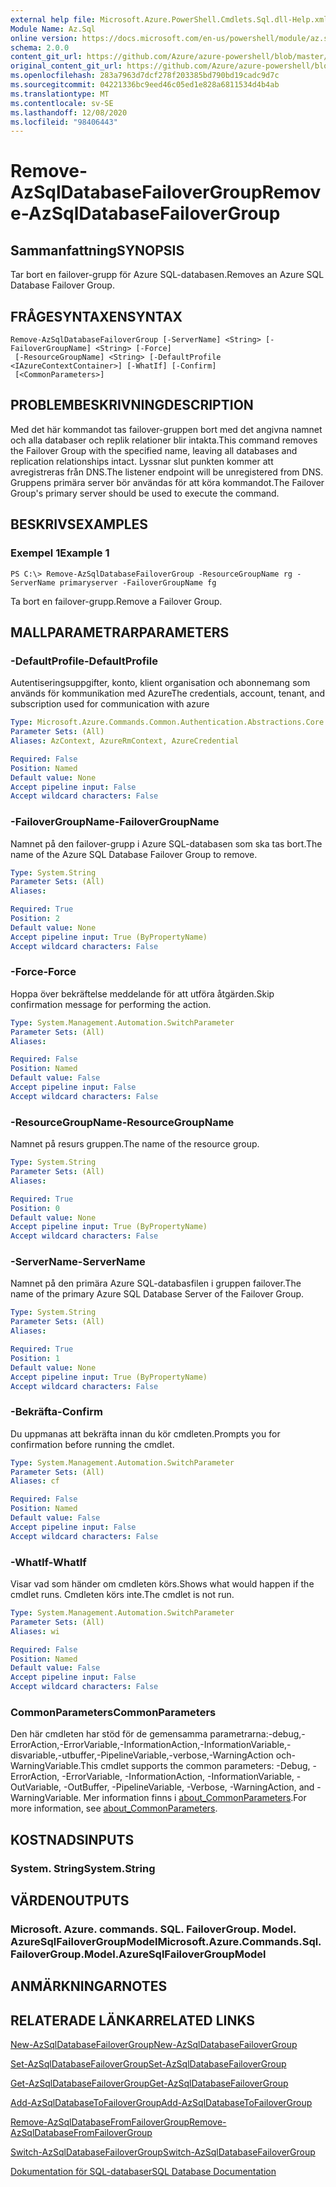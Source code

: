 ```yaml
---
external help file: Microsoft.Azure.PowerShell.Cmdlets.Sql.dll-Help.xml
Module Name: Az.Sql
online version: https://docs.microsoft.com/en-us/powershell/module/az.sql/remove-azsqldatabasefailovergroup
schema: 2.0.0
content_git_url: https://github.com/Azure/azure-powershell/blob/master/src/Sql/Sql/help/Remove-AzSqlDatabaseFailoverGroup.md
original_content_git_url: https://github.com/Azure/azure-powershell/blob/master/src/Sql/Sql/help/Remove-AzSqlDatabaseFailoverGroup.md
ms.openlocfilehash: 283a7963d7dcf278f203385bd790bd19cadc9d7c
ms.sourcegitcommit: 04221336bc9eed46c05ed1e828a6811534d4b4ab
ms.translationtype: MT
ms.contentlocale: sv-SE
ms.lasthandoff: 12/08/2020
ms.locfileid: "98406443"
---
```

# <span data-ttu-id="e1f07-101">Remove-AzSqlDatabaseFailoverGroup</span><span class="sxs-lookup"><span data-stu-id="e1f07-101">Remove-AzSqlDatabaseFailoverGroup</span></span>

## <span data-ttu-id="e1f07-102">Sammanfattning</span><span class="sxs-lookup"><span data-stu-id="e1f07-102">SYNOPSIS</span></span>
<span data-ttu-id="e1f07-103">Tar bort en failover-grupp för Azure SQL-databasen.</span><span class="sxs-lookup"><span data-stu-id="e1f07-103">Removes an Azure SQL Database Failover Group.</span></span>

## <span data-ttu-id="e1f07-104">FRÅGESYNTAXEN</span><span class="sxs-lookup"><span data-stu-id="e1f07-104">SYNTAX</span></span>

```
Remove-AzSqlDatabaseFailoverGroup [-ServerName] <String> [-FailoverGroupName] <String> [-Force]
 [-ResourceGroupName] <String> [-DefaultProfile <IAzureContextContainer>] [-WhatIf] [-Confirm]
 [<CommonParameters>]
```

## <span data-ttu-id="e1f07-105">PROBLEMBESKRIVNING</span><span class="sxs-lookup"><span data-stu-id="e1f07-105">DESCRIPTION</span></span>
<span data-ttu-id="e1f07-106">Med det här kommandot tas failover-gruppen bort med det angivna namnet och alla databaser och replik relationer blir intakta.</span><span class="sxs-lookup"><span data-stu-id="e1f07-106">This command removes the Failover Group with the specified name, leaving all databases and replication relationships intact.</span></span> <span data-ttu-id="e1f07-107">Lyssnar slut punkten kommer att avregistreras från DNS.</span><span class="sxs-lookup"><span data-stu-id="e1f07-107">The listener endpoint will be unregistered from DNS.</span></span>
<span data-ttu-id="e1f07-108">Gruppens primära server bör användas för att köra kommandot.</span><span class="sxs-lookup"><span data-stu-id="e1f07-108">The Failover Group's primary server should be used to execute the command.</span></span>

## <span data-ttu-id="e1f07-109">BESKRIVS</span><span class="sxs-lookup"><span data-stu-id="e1f07-109">EXAMPLES</span></span>

### <span data-ttu-id="e1f07-110">Exempel 1</span><span class="sxs-lookup"><span data-stu-id="e1f07-110">Example 1</span></span>
```
PS C:\> Remove-AzSqlDatabaseFailoverGroup -ResourceGroupName rg -ServerName primaryserver -FailoverGroupName fg
```

<span data-ttu-id="e1f07-111">Ta bort en failover-grupp.</span><span class="sxs-lookup"><span data-stu-id="e1f07-111">Remove a Failover Group.</span></span>

## <span data-ttu-id="e1f07-112">MALLPARAMETRAR</span><span class="sxs-lookup"><span data-stu-id="e1f07-112">PARAMETERS</span></span>

### <span data-ttu-id="e1f07-113">-DefaultProfile</span><span class="sxs-lookup"><span data-stu-id="e1f07-113">-DefaultProfile</span></span>
<span data-ttu-id="e1f07-114">Autentiseringsuppgifter, konto, klient organisation och abonnemang som används för kommunikation med Azure</span><span class="sxs-lookup"><span data-stu-id="e1f07-114">The credentials, account, tenant, and subscription used for communication with azure</span></span>

```yaml
Type: Microsoft.Azure.Commands.Common.Authentication.Abstractions.Core.IAzureContextContainer
Parameter Sets: (All)
Aliases: AzContext, AzureRmContext, AzureCredential

Required: False
Position: Named
Default value: None
Accept pipeline input: False
Accept wildcard characters: False
```

### <span data-ttu-id="e1f07-115">-FailoverGroupName</span><span class="sxs-lookup"><span data-stu-id="e1f07-115">-FailoverGroupName</span></span>
<span data-ttu-id="e1f07-116">Namnet på den failover-grupp i Azure SQL-databasen som ska tas bort.</span><span class="sxs-lookup"><span data-stu-id="e1f07-116">The name of the Azure SQL Database Failover Group to remove.</span></span>

```yaml
Type: System.String
Parameter Sets: (All)
Aliases:

Required: True
Position: 2
Default value: None
Accept pipeline input: True (ByPropertyName)
Accept wildcard characters: False
```

### <span data-ttu-id="e1f07-117">-Force</span><span class="sxs-lookup"><span data-stu-id="e1f07-117">-Force</span></span>
<span data-ttu-id="e1f07-118">Hoppa över bekräftelse meddelande för att utföra åtgärden.</span><span class="sxs-lookup"><span data-stu-id="e1f07-118">Skip confirmation message for performing the action.</span></span>

```yaml
Type: System.Management.Automation.SwitchParameter
Parameter Sets: (All)
Aliases:

Required: False
Position: Named
Default value: False
Accept pipeline input: False
Accept wildcard characters: False
```

### <span data-ttu-id="e1f07-119">-ResourceGroupName</span><span class="sxs-lookup"><span data-stu-id="e1f07-119">-ResourceGroupName</span></span>
<span data-ttu-id="e1f07-120">Namnet på resurs gruppen.</span><span class="sxs-lookup"><span data-stu-id="e1f07-120">The name of the resource group.</span></span>

```yaml
Type: System.String
Parameter Sets: (All)
Aliases:

Required: True
Position: 0
Default value: None
Accept pipeline input: True (ByPropertyName)
Accept wildcard characters: False
```

### <span data-ttu-id="e1f07-121">-ServerName</span><span class="sxs-lookup"><span data-stu-id="e1f07-121">-ServerName</span></span>
<span data-ttu-id="e1f07-122">Namnet på den primära Azure SQL-databasfilen i gruppen failover.</span><span class="sxs-lookup"><span data-stu-id="e1f07-122">The name of the primary Azure SQL Database Server of the Failover Group.</span></span>

```yaml
Type: System.String
Parameter Sets: (All)
Aliases:

Required: True
Position: 1
Default value: None
Accept pipeline input: True (ByPropertyName)
Accept wildcard characters: False
```

### <span data-ttu-id="e1f07-123">-Bekräfta</span><span class="sxs-lookup"><span data-stu-id="e1f07-123">-Confirm</span></span>
<span data-ttu-id="e1f07-124">Du uppmanas att bekräfta innan du kör cmdleten.</span><span class="sxs-lookup"><span data-stu-id="e1f07-124">Prompts you for confirmation before running the cmdlet.</span></span>

```yaml
Type: System.Management.Automation.SwitchParameter
Parameter Sets: (All)
Aliases: cf

Required: False
Position: Named
Default value: False
Accept pipeline input: False
Accept wildcard characters: False
```

### <span data-ttu-id="e1f07-125">-WhatIf</span><span class="sxs-lookup"><span data-stu-id="e1f07-125">-WhatIf</span></span>
<span data-ttu-id="e1f07-126">Visar vad som händer om cmdleten körs.</span><span class="sxs-lookup"><span data-stu-id="e1f07-126">Shows what would happen if the cmdlet runs.</span></span>
<span data-ttu-id="e1f07-127">Cmdleten körs inte.</span><span class="sxs-lookup"><span data-stu-id="e1f07-127">The cmdlet is not run.</span></span>

```yaml
Type: System.Management.Automation.SwitchParameter
Parameter Sets: (All)
Aliases: wi

Required: False
Position: Named
Default value: False
Accept pipeline input: False
Accept wildcard characters: False
```

### <span data-ttu-id="e1f07-128">CommonParameters</span><span class="sxs-lookup"><span data-stu-id="e1f07-128">CommonParameters</span></span>
<span data-ttu-id="e1f07-129">Den här cmdleten har stöd för de gemensamma parametrarna:-debug,-ErrorAction,-ErrorVariable,-InformationAction,-InformationVariable,-disvariable,-utbuffer,-PipelineVariable,-verbose,-WarningAction och-WarningVariable.</span><span class="sxs-lookup"><span data-stu-id="e1f07-129">This cmdlet supports the common parameters: -Debug, -ErrorAction, -ErrorVariable, -InformationAction, -InformationVariable, -OutVariable, -OutBuffer, -PipelineVariable, -Verbose, -WarningAction, and -WarningVariable.</span></span> <span data-ttu-id="e1f07-130">Mer information finns i [about_CommonParameters](http://go.microsoft.com/fwlink/?LinkID=113216).</span><span class="sxs-lookup"><span data-stu-id="e1f07-130">For more information, see [about_CommonParameters](http://go.microsoft.com/fwlink/?LinkID=113216).</span></span>

## <span data-ttu-id="e1f07-131">KOSTNADS</span><span class="sxs-lookup"><span data-stu-id="e1f07-131">INPUTS</span></span>

### <span data-ttu-id="e1f07-132">System. String</span><span class="sxs-lookup"><span data-stu-id="e1f07-132">System.String</span></span>

## <span data-ttu-id="e1f07-133">VÄRDEN</span><span class="sxs-lookup"><span data-stu-id="e1f07-133">OUTPUTS</span></span>

### <span data-ttu-id="e1f07-134">Microsoft. Azure. commands. SQL. FailoverGroup. Model. AzureSqlFailoverGroupModel</span><span class="sxs-lookup"><span data-stu-id="e1f07-134">Microsoft.Azure.Commands.Sql.FailoverGroup.Model.AzureSqlFailoverGroupModel</span></span>

## <span data-ttu-id="e1f07-135">ANMÄRKNINGAR</span><span class="sxs-lookup"><span data-stu-id="e1f07-135">NOTES</span></span>

## <span data-ttu-id="e1f07-136">RELATERADE LÄNKAR</span><span class="sxs-lookup"><span data-stu-id="e1f07-136">RELATED LINKS</span></span>

[<span data-ttu-id="e1f07-137">New-AzSqlDatabaseFailoverGroup</span><span class="sxs-lookup"><span data-stu-id="e1f07-137">New-AzSqlDatabaseFailoverGroup</span></span>](./New-AzSqlDatabaseFailoverGroup.md)

[<span data-ttu-id="e1f07-138">Set-AzSqlDatabaseFailoverGroup</span><span class="sxs-lookup"><span data-stu-id="e1f07-138">Set-AzSqlDatabaseFailoverGroup</span></span>](./Set-AzSqlDatabaseFailoverGroup.md)

[<span data-ttu-id="e1f07-139">Get-AzSqlDatabaseFailoverGroup</span><span class="sxs-lookup"><span data-stu-id="e1f07-139">Get-AzSqlDatabaseFailoverGroup</span></span>](./Get-AzSqlDatabaseFailoverGroup.md)

[<span data-ttu-id="e1f07-140">Add-AzSqlDatabaseToFailoverGroup</span><span class="sxs-lookup"><span data-stu-id="e1f07-140">Add-AzSqlDatabaseToFailoverGroup</span></span>](./Add-AzSqlDatabaseToFailoverGroup.md)

[<span data-ttu-id="e1f07-141">Remove-AzSqlDatabaseFromFailoverGroup</span><span class="sxs-lookup"><span data-stu-id="e1f07-141">Remove-AzSqlDatabaseFromFailoverGroup</span></span>](./Remove-AzSqlDatabaseFromFailoverGroup.md)

[<span data-ttu-id="e1f07-142">Switch-AzSqlDatabaseFailoverGroup</span><span class="sxs-lookup"><span data-stu-id="e1f07-142">Switch-AzSqlDatabaseFailoverGroup</span></span>](./Switch-AzSqlDatabaseFailoverGroup.md)

[<span data-ttu-id="e1f07-143">Dokumentation för SQL-databaser</span><span class="sxs-lookup"><span data-stu-id="e1f07-143">SQL Database Documentation</span></span>](https://docs.microsoft.com/azure/sql-database/)
